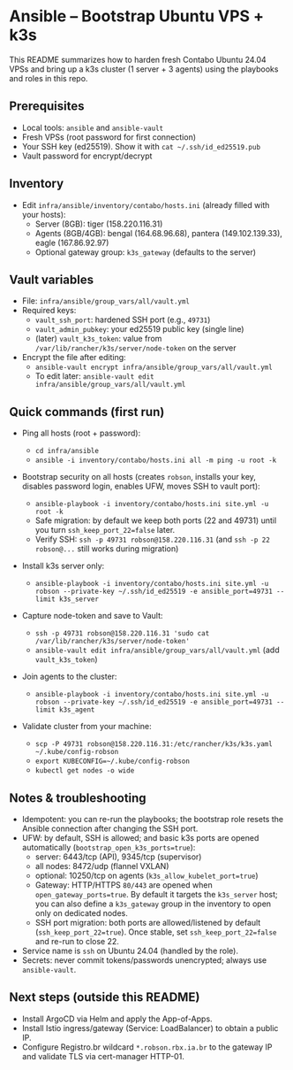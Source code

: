 # Ansible – Bootstrap Ubuntu VPS + k3s

This README summarizes how to harden fresh Contabo Ubuntu 24.04 VPSs and bring up a k3s cluster (1 server + 3 agents) using the playbooks and roles in this repo.

## Prerequisites
- Local tools: `ansible` and `ansible-vault`
- Fresh VPSs (root password for first connection)
- Your SSH key (ed25519). Show it with `cat ~/.ssh/id_ed25519.pub`
- Vault password for encrypt/decrypt

## Inventory
- Edit `infra/ansible/inventory/contabo/hosts.ini` (already filled with your hosts):
  - Server (8GB): tiger (158.220.116.31)
  - Agents (8GB/4GB): bengal (164.68.96.68), pantera (149.102.139.33), eagle (167.86.92.97)
  - Optional gateway group: `k3s_gateway` (defaults to the server)

## Vault variables
- File: `infra/ansible/group_vars/all/vault.yml`
- Required keys:
  - `vault_ssh_port`: hardened SSH port (e.g., `49731`)
  - `vault_admin_pubkey`: your ed25519 public key (single line)
  - (later) `vault_k3s_token`: value from `/var/lib/rancher/k3s/server/node-token` on the server
- Encrypt the file after editing:
  - `ansible-vault encrypt infra/ansible/group_vars/all/vault.yml`
  - To edit later: `ansible-vault edit infra/ansible/group_vars/all/vault.yml`

## Quick commands (first run)
- Ping all hosts (root + password):
  - `cd infra/ansible`
  - `ansible -i inventory/contabo/hosts.ini all -m ping -u root -k`

- Bootstrap security on all hosts (creates `robson`, installs your key, disables password login, enables UFW, moves SSH to vault port):
  - `ansible-playbook -i inventory/contabo/hosts.ini site.yml -u root -k`
  - Safe migration: by default we keep both ports (22 and 49731) until you turn `ssh_keep_port_22=false` later.
  - Verify SSH: `ssh -p 49731 robson@158.220.116.31` (and `ssh -p 22 robson@...` still works during migration)

- Install k3s server only:
  - `ansible-playbook -i inventory/contabo/hosts.ini site.yml -u robson --private-key ~/.ssh/id_ed25519 -e ansible_port=49731 --limit k3s_server`

- Capture node-token and save to Vault:
  - `ssh -p 49731 robson@158.220.116.31 'sudo cat /var/lib/rancher/k3s/server/node-token'`
  - `ansible-vault edit infra/ansible/group_vars/all/vault.yml` (add `vault_k3s_token`)

- Join agents to the cluster:
  - `ansible-playbook -i inventory/contabo/hosts.ini site.yml -u robson --private-key ~/.ssh/id_ed25519 -e ansible_port=49731 --limit k3s_agent`

- Validate cluster from your machine:
  - `scp -P 49731 robson@158.220.116.31:/etc/rancher/k3s/k3s.yaml ~/.kube/config-robson`
  - `export KUBECONFIG=~/.kube/config-robson`
  - `kubectl get nodes -o wide`

## Notes & troubleshooting
- Idempotent: you can re-run the playbooks; the bootstrap role resets the Ansible connection after changing the SSH port.
- UFW: by default, SSH is allowed; and basic k3s ports are opened automatically (`bootstrap_open_k3s_ports=true`):
  - server: 6443/tcp (API), 9345/tcp (supervisor)
  - all nodes: 8472/udp (flannel VXLAN)
  - optional: 10250/tcp on agents (`k3s_allow_kubelet_port=true`)
  - Gateway: HTTP/HTTPS `80/443` are opened when `open_gateway_ports=true`. By default it targets the `k3s_server` host; you can also define a `k3s_gateway` group in the inventory to open only on dedicated nodes.
  - SSH port migration: both ports are allowed/listened by default (`ssh_keep_port_22=true`). Once stable, set `ssh_keep_port_22=false` and re-run to close 22.
- Service name is `ssh` on Ubuntu 24.04 (handled by the role).
- Secrets: never commit tokens/passwords unencrypted; always use `ansible-vault`.

## Next steps (outside this README)
- Install ArgoCD via Helm and apply the App-of-Apps.
- Install Istio ingress/gateway (Service: LoadBalancer) to obtain a public IP.
- Configure Registro.br wildcard `*.robson.rbx.ia.br` to the gateway IP and validate TLS via cert-manager HTTP-01.
